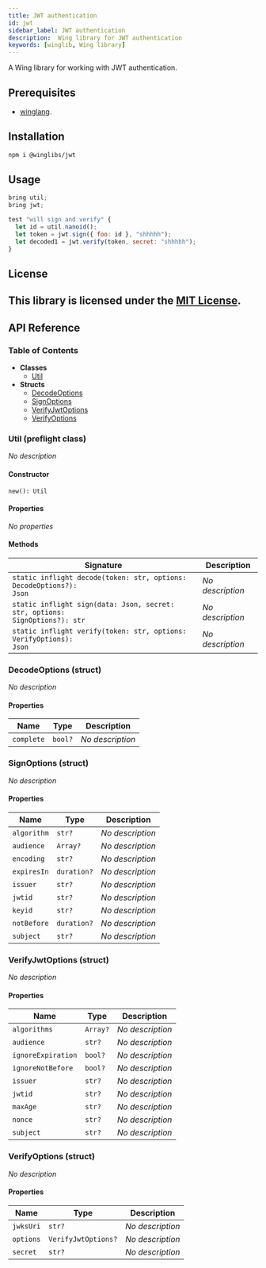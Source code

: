 ```yaml
---
title: JWT authentication
id: jwt
sidebar_label: JWT authentication
description:  Wing library for JWT authentication
keywords: [winglib, Wing library]
---
```

A Wing library for working with JWT authentication.

## Prerequisites

* [winglang](https://winglang.io).

## Installation

```sh
npm i @winglibs/jwt
```

## Usage

```js
bring util;
bring jwt;

test "will sign and verify" {
  let id = util.nanoid();
  let token = jwt.sign({ foo: id }, "shhhhh");
  let decoded1 = jwt.verify(token, secret: "shhhhh");
}
```

## License

This library is licensed under the [MIT License](./LICENSE).
---
## API Reference

### Table of Contents

- **Classes**
  - <a href="#@winglibs/jwt.Util">Util</a>
- **Structs**
  - <a href="#@winglibs/jwt.DecodeOptions">DecodeOptions</a>
  - <a href="#@winglibs/jwt.SignOptions">SignOptions</a>
  - <a href="#@winglibs/jwt.VerifyJwtOptions">VerifyJwtOptions</a>
  - <a href="#@winglibs/jwt.VerifyOptions">VerifyOptions</a>

### Util (preflight class) <a class="wing-docs-anchor" id="@winglibs/jwt.Util"></a>

*No description*

#### Constructor

```
new(): Util
```

#### Properties

*No properties*

#### Methods

| **Signature** | **Description** |
| --- | --- |
| <code>static inflight decode(token: str, options: DecodeOptions?): Json</code> | *No description* |
| <code>static inflight sign(data: Json, secret: str, options: SignOptions?): str</code> | *No description* |
| <code>static inflight verify(token: str, options: VerifyOptions): Json</code> | *No description* |

### DecodeOptions (struct) <a class="wing-docs-anchor" id="@winglibs/jwt.DecodeOptions"></a>

*No description*

#### Properties

| **Name** | **Type** | **Description** |
| --- | --- | --- |
| <code>complete</code> | <code>bool?</code> | *No description* |

### SignOptions (struct) <a class="wing-docs-anchor" id="@winglibs/jwt.SignOptions"></a>

*No description*

#### Properties

| **Name** | **Type** | **Description** |
| --- | --- | --- |
| <code>algorithm</code> | <code>str?</code> | *No description* |
| <code>audience</code> | <code>Array<str>?</code> | *No description* |
| <code>encoding</code> | <code>str?</code> | *No description* |
| <code>expiresIn</code> | <code>duration?</code> | *No description* |
| <code>issuer</code> | <code>str?</code> | *No description* |
| <code>jwtid</code> | <code>str?</code> | *No description* |
| <code>keyid</code> | <code>str?</code> | *No description* |
| <code>notBefore</code> | <code>duration?</code> | *No description* |
| <code>subject</code> | <code>str?</code> | *No description* |

### VerifyJwtOptions (struct) <a class="wing-docs-anchor" id="@winglibs/jwt.VerifyJwtOptions"></a>

*No description*

#### Properties

| **Name** | **Type** | **Description** |
| --- | --- | --- |
| <code>algorithms</code> | <code>Array<str>?</code> | *No description* |
| <code>audience</code> | <code>str?</code> | *No description* |
| <code>ignoreExpiration</code> | <code>bool?</code> | *No description* |
| <code>ignoreNotBefore</code> | <code>bool?</code> | *No description* |
| <code>issuer</code> | <code>str?</code> | *No description* |
| <code>jwtid</code> | <code>str?</code> | *No description* |
| <code>maxAge</code> | <code>str?</code> | *No description* |
| <code>nonce</code> | <code>str?</code> | *No description* |
| <code>subject</code> | <code>str?</code> | *No description* |

### VerifyOptions (struct) <a class="wing-docs-anchor" id="@winglibs/jwt.VerifyOptions"></a>

*No description*

#### Properties

| **Name** | **Type** | **Description** |
| --- | --- | --- |
| <code>jwksUri</code> | <code>str?</code> | *No description* |
| <code>options</code> | <code>VerifyJwtOptions?</code> | *No description* |
| <code>secret</code> | <code>str?</code> | *No description* |


